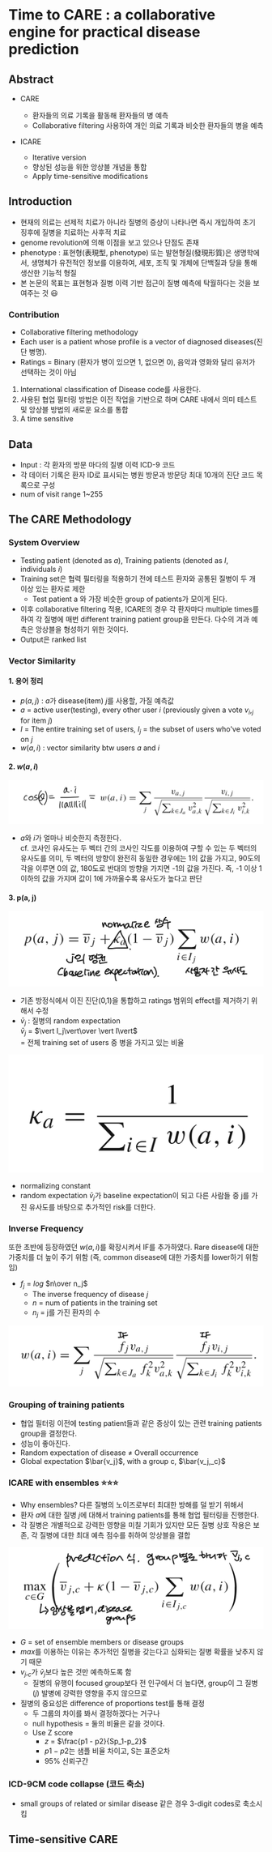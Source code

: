 # Time to CARE : a collaborative engine for practical disease prediction   

## Abstract   
* CARE   
    * 환자들의 의료 기록을 활동해 환자들의 병 예측   
    * Collaborative filtering 사용하여 개인 의료 기록과 비슷한 환자들의 병을 예측   

* ICARE
    * Iterative version   
    * 향상된 성능을 위한 앙상블 개념을 통합   
    * Apply time-sensitive modifications   


## Introduction   
* 현재의 의료는 선제적 치료가 아니라 질병의 증상이 나타나면 즉시 개입하여 초기 징후에 질병을 치료하는 사후적 치료   
* genome revolution에 의해 이점을 보고 있으나 단점도 존재   
* phenotype : 표현형(表現型, phenotype) 또는 발현형질(發現形質)은 생명학에서, 생명체가 유전적인 정보를 이용하여, 세포, 조직 및 개체에 단백질과 당을 통해 생산한 기능적 형질   
* 본 논문의 목표는 표현형과 질병 이력 기반 접근이 질병 예측에 탁월하다는 것을 보여주는 것 :smiley:   
   

### Contribution   
* Collaborative filtering methodology   
* Each user is a patient whose profile is a vector of diagnosed diseases(진단 병명).   
* Ratings = Binary (환자가 병이 있으면 1, 없으면 0), 음악과 영화와 달리 유저가 선택하는 것이 아님   
1. International classification of Disease code를 사용한다.   
2. 사용된 협업 필터링 방법은 이전 작업을 기반으로 하며 CARE 내에서 의미 테스트 및 앙상블 방법의 새로운 요소를 통합   
3. A time sensitive   
   
## Data   
* Input : 각 환자의 방문 마다의 질병 이력 ICD-9 코드   
* 각 데이터 기록은 환자 ID로 표시되는 병원 방문과 방문당 최대 10개의 진단 코드 목록으로 구성   
* num of visit range 1~255  

## The CARE Methodology   
### System Overview   
* Testing patient (denoted as $a$), Training patients (denoted as $I$, individuals $i$)   
* Training set은 협력 필터링을 적용하기 전에 테스트 환자와 공통된 질병이 두 개 이상 있는 환자로 제한    
    * Test patient a 와 가장 비슷한 group of patients가 모이게 된다.   
* 이후 collaborative filtering 적용, ICARE의 경우 각 환자마다 multiple times를 하여 각 질병에 매번 different training patient group을 만든다. 다수의 겨과 예측은 앙상블을 형성하기 위한 것이다.   
* Output은 ranked list   
   
### Vector Similarity   
#### 1. 용어 정리   
* $p(a, j)$ : $a$가 disease(item) $j$를 사용할, 가질 예측값   
* $a$ = active user(testing), every other user $i$ (previously given a vote $v_i,_j$ for item $j$)   
* $I$ = The entire training set of users, $I_j$ = the subset of users who've voted on $j$   
* $w(a, i)$ : vector similarity btw users $a$ and $i$   
#### 2. $w(a, i)$   
![4.2-1](./4.2-1.jpg)   
- $a$와 $i$가 얼마나 비슷한지 측정한다.   
    cf. 코사인 유사도는 두 벡터 간의 코사인 각도를 이용하여 구할 수 있는 두 벡터의 유사도를 의미, 두 벡터의 방향이 완전히 동일한 경우에는 1의 값을 가지고, 90도의 각을 이루면 0의 값, 180도로 반대의 방향을 가지면 -1의 값을 가진다. 즉, -1 이상 1이하의 값을 가지며 값이 1에 가까울수록 유사도가 높다고 판단   
#### 3. p(a, j)   
![4.2-2](./4.2-2.jpg)   
- 기존 방정식에서 이진 진단(0,1)을 통합하고 ratings 범위의 effect를 제거하기 위해서 수정   
- $\bar{v}_j$ : 질병의 random expectation   
    $\bar{v}_j$ = $\vert I_j\vert\over \vert I\vert$   
    = 전체 training set of users 중 병을 가지고 있는 비율   

![4.2-3](./4.2-3.jpg)   
- normalizing constant   
- random expectation $\bar{v}_j$가 baseline expectation이 되고 다른 사람들 중 j를 가진 유사도를 바탕으로 추가적인 risk를 더한다.   
### Inverse Frequency   
또한 초반에 등장하였던 $w(a, i)$를 확장시켜서 IF를 추가하였다. Rare disease에 대한 가중치를 더 높이 주기 위함 (즉, common disease에 대한 가중치를 lower하기 위함임)   
* $f_j$ = $log$ $n\over n_j$   
    - The inverse frequency of disease $j$   
    - $n$ = num of patients in the training set   
    - $n_j$ = j를 가진 환자의 수   
   
![4.4-1](./4.4-1.jpg)
### Grouping of training patients  
* 협업 필터링 이전에 testing patient들과 같은 증상이 있는 관련 training patients group을 결정한다.   
* 성능이 좋아진다.   
* Random expectation of disease $\neq$ Overall occurrence   
* Global expectation $\bar{v_j}$, with a group c, $\bar{v_j,_c}$   

### ICARE with ensembles :star::star::star:    
* Why ensembles? 다른 질병의 노이즈로부터 최대한 방해를 덜 받기 위해서   
* 환자 $a$에 대한 질병 $j$에 대해서 training patients를 통해 협업 필터링을 진행한다. 
* 각 질병은 개별적으로 강력한 영향을 미칠 기회가 있지만 모든 질병 상호 작용은 보존, 각 질병에 대한 최대 예측 점수를 취하여 앙상블을 결합   

![4.5-1](./4.5-1.jpg)   
* $G$ = set of ensemble members or disease groups   
* $max$를 이용하는 이유는 추가적인 질병을 갖는다고 심화되는 질병 확률을 낮추지 않기 때문   
* ${v_j,_c}$가 $\bar{v}_j$보다 높은 것만 예측하도록 함   
    * 질병의 유행이 focused group보다 전 인구에서 더 높다면, group이 그 질병($j$) 발병에 강력한 영향을 주지 않으므로   
* 질병의 중요성은 difference of proportions test를 통해 결정   
    * 두 그룹의 차이를 봐서 결정하겠다는 거구나   
    * null hypothesis = 둘의 비율은 같을 것이다.   
    * Use Z score   
        * $z$ = $\frac{p1 - p2}{Sp_1-p_2}$   
        * $p1-p2$는 샘플 비율 차이고, S는 표준오차   
        * 95% 신뢰구간   

### ICD-9CM code collapse (코드 축소)   
* small groups of related or similar disease 같은 경우 3-digit codes로 축소시킴  

## Time-sensitive CARE


